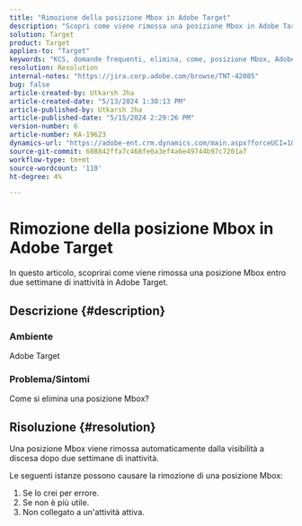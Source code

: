 ```yaml
---
title: "Rimozione della posizione Mbox in Adobe Target"
description: "Scopri come viene rimossa una posizione Mbox in Adobe Target."
solution: Target
product: Target
applies-to: "Target"
keywords: "KCS, domande frequenti, elimina, come, posizione Mbox, Adobe Target"
resolution: Resolution
internal-notes: "https://jira.corp.adobe.com/browse/TNT-42085"
bug: false
article-created-by: Utkarsh Jha
article-created-date: "5/13/2024 1:38:13 PM"
article-published-by: Utkarsh Jha
article-published-date: "5/15/2024 2:29:26 PM"
version-number: 6
article-number: KA-19623
dynamics-url: "https://adobe-ent.crm.dynamics.com/main.aspx?forceUCI=1&pagetype=entityrecord&etn=knowledgearticle&id=0db8f904-2e11-ef11-9f8a-6045bd006c82"
source-git-commit: 608842ffa7c468fe0a3ef4a6e49744b97c7201a7
workflow-type: tm+mt
source-wordcount: '110'
ht-degree: 4%

---
```


# Rimozione della posizione Mbox in Adobe Target


In questo articolo, scoprirai come viene rimossa una posizione Mbox entro due settimane di inattività in Adobe Target.

## Descrizione {#description}


### Ambiente

Adobe Target

### Problema/Sintomi

Come si elimina una posizione Mbox?


## Risoluzione {#resolution}


Una posizione Mbox viene rimossa automaticamente dalla visibilità a discesa dopo due settimane di inattività.

Le seguenti istanze possono causare la rimozione di una posizione Mbox:

1. Se lo crei per errore.
2. Se non è più utile.
3. Non collegato a un&#39;attività attiva.

